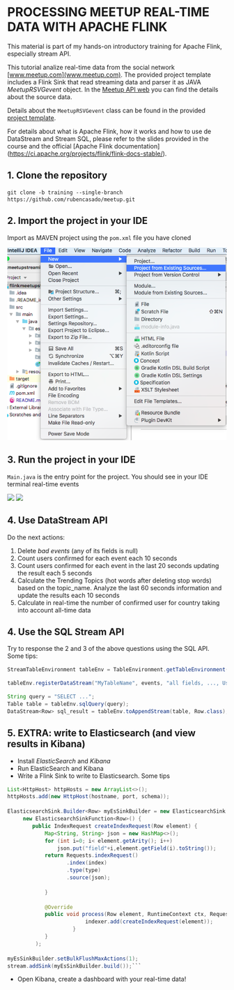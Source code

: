 # PROCESSING MEETUP REAL-TIME DATA WITH APACHE FLINK

This material is part of my hands-on introductory training for Apache Flink, especially stream API. 

This tutorial analize real-time data from the social network  [www.meetup.com](www.meetup.com). The provided project template includes a Flink Sink that read streaming data and parser it as JAVA *MeetupRSVGevent* object. In the [Meetup API web](https://www.meetup.com/es-ES/meetup_api/docs/stream/2/rsvps/?uri=%2Fmeetup_api%2Fdocs%2Fstream%2F2%2Frsvps%2F) you can find the details about the source data. 

Details about the ```MeetupRSVGevent``` class can be found in the provided [project template](https://github.com/rubencasado/meetup/blob/master/src/main/java/es/flink/meetupStreaming/jsonparser/MeetupRSVGevent.java).

For details about what is Apache Flink, how it works and how to use de DataStream and Stream SQL, please refer to the slides provided in the course and the official [Apache Flink documentation] (https://ci.apache.org/projects/flink/flink-docs-stable/).

## 1. Clone the repository

```
git clone -b training --single-branch https://github.com/rubencasado/meetup.git
```

## 2. Import the project in your IDE
Import as MAVEN project using the ```pom.xml``` file you have cloned

![](.README_images/import1.png)

## 3. Run the project in your IDE
```Main.java``` is the entry point for the project. You should see in your IDE terminal real-time events

![](.README_images/RunJavaProyect.png)
![](.README_images/output.png)

## 4. Use DataStream API

Do the next actions:

1. Delete *bad events* (any of its fields is null) 
2. Count users confirmed for each event each 10 seconds
3. Count users confirmed for each event in the last 20 seconds updating the result each 5 seconds
4. Calculate the Trending Topics (hot words after deleting stop words) based on the topic_name. Analyze the last 60 seconds information and update the results each 10 seconds
5. Calculate in real-time the number of confirmed user for country taking into account all-time data

## 4. Use the SQL Stream API
Try to response the 2 and 3 of the above questions using the SQL API. Some tips:

```java
StreamTableEnvironment tableEnv = TableEnvironment.getTableEnvironment(env);
```

```java
tableEnv.registerDataStream("MyTableName", events, "all fields, ..., UserActionTime.proctime");
```

```java
String query = "SELECT ...";
Table table = tableEnv.sqlQuery(query);
DataStream<Row> sql_result = tableEnv.toAppendStream(table, Row.class);
```

## 5. EXTRA: write to Elasticsearch (and view results in Kibana)
- Install *ElasticSearch* and *Kibana*
- Run ElasticSearch and Kibana
- Write a Flink Sink to write to Elasticsearch. Some tips
```java
List<HttpHost> httpHosts = new ArrayList<>();
httpHosts.add(new HttpHost(hostname, port, schema));
         
ElasticsearchSink.Builder<Row> myEsSinkBuilder = new ElasticsearchSink.Builder<>(httpHosts,
     new ElasticsearchSinkFunction<Row>() {
        public IndexRequest createIndexRequest(Row element) {
            Map<String, String> json = new HashMap<>();
            for (int i=0; i< element.getArity(); i++)
                json.put("field"+i,element.getField(i).toString());
            return Requests.indexRequest()
                   .index(index)
                   .type(type)
                   .source(json);

            }
            
            @Override
            public void process(Row element, RuntimeContext ctx, RequestIndexer indexer) {
                         indexer.add(createIndexRequest(element));
                     }
            }
         );

myEsSinkBuilder.setBulkFlushMaxActions(1);
stream.addSink(myEsSinkBuilder.build());```
```
- Open Kibana, create a dashboard with your real-time data!


